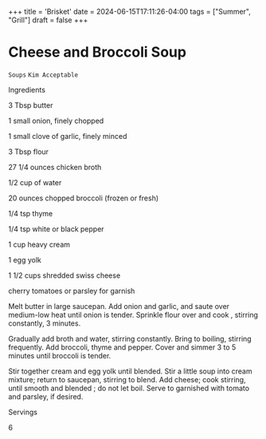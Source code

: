 +++
title = 'Brisket'
date = 2024-06-15T17:11:26-04:00
tags = ["Summer", "Grill"]
draft = false
+++
# Cheese and Broccoli Soup

`Soups` `Kim Acceptable`

 

  Ingredients  

  3 Tbsp butter

1 small onion, finely chopped

1 small clove of garlic, finely minced

3 Tbsp flour

27 1/4 ounces chicken broth

1/2 cup of water

20 ounces chopped broccoli (frozen or fresh)

1/4 tsp thyme

1/4 tsp white or black pepper

1 cup heavy cream

1 egg yolk

1 1/2 cups shredded swiss cheese

cherry tomatoes or parsley for garnish

Melt butter in large saucepan. Add onion and garlic, and saute over medium-low heat until onion is tender. Sprinkle flour over and cook , stirring constantly, 3 minutes.

Gradually add broth and water, stirring constantly. Bring to boiling, stirring frequently. Add broccoli, thyme and pepper. Cover and simmer 3 to 5 minutes until broccoli is tender. 

Stir together cream and egg yolk until blended. Stir a little soup into cream mixture; return to saucepan, stirring to blend. Add cheese; cook stirring, until smooth and blended ; do not let boil. Serve to garnished with tomato and parsley, if desired.  

   Servings  

  6  

 
